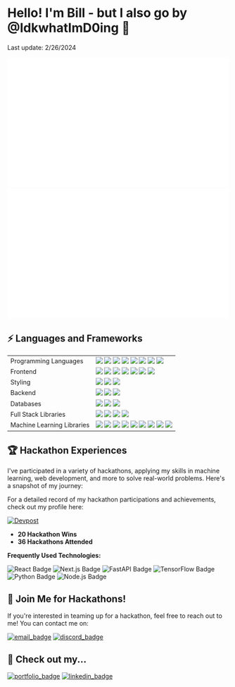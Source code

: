 # Hello! I'm Bill - but I also go by @IdkwhatImD0ing 👋
Last update: 2/26/2024

![](https://github.com/IdkwhatImD0ing/stats/blob/master/generated/overview.svg)
![](https://github.com/IdkwhatImD0ing/stats/blob/master/generated/languages.svg)

## ⚡ Languages and Frameworks
<table>
  <tr>
    <td>Programming Languages</td>
    <td>
      <img src="https://img.shields.io/badge/C-%2300599C.svg?style=flat-square&logo=c&logoColor=white"/>
      <img src="https://img.shields.io/badge/C++-%2300599C.svg?style=flat-square&logo=c%2B%2B&logoColor=white"/>
      <img src="https://img.shields.io/badge/Java-%23ED8B00.svg?style=flat-square&logo=openjdk&logoColor=white"/>
      <img src="https://img.shields.io/badge/Python-3670A0?style=flat-square&logo=python&logoColor=ffdd54"/>
      <img src="https://img.shields.io/badge/JavaScript-%23323330.svg?style=flat-square&logo=javascript&logoColor=%23F7DF1E"/>
      <img src="https://img.shields.io/badge/Dart-0175C2.svg?style=flat-square&logo=dart&logoColor=white"/>
      <img src="https://img.shields.io/badge/typescript-%23007ACC.svg?style=flat-square&logo=typescript&logoColor=white"/>
      <img src="https://img.shields.io/badge/Haskell-%235D4F7A.svg?style=flat-square&logo=haskell&logoColor=white"/>
    </td>
  </tr>
  <tr>
    <td>Frontend</td>
    <td>
      <img src="https://img.shields.io/badge/React-%2320232a.svg?style=flat-square&logo=react&logoColor=%2361DAFB"/>
      <img src="https://img.shields.io/badge/Vite-%23646CFF.svg?style=flat-square&logo=vite&logoColor=white"/>
      <img src="https://img.shields.io/badge/Next.js-000000?style=flat-square&logo=next.js&logoColor=white"/>
      <img src="https://img.shields.io/badge/Gatsby-%23663399.svg?style=flat-square&logo=gatsby&logoColor=white"/>
      <img src="https://img.shields.io/badge/Vue.js-%2335495e.svg?style=flat-square&logo=vuedotjs&logoColor=%234FC08D"/>
      <img src="https://img.shields.io/badge/Nuxt.js-00C58E.svg?style=flat-square&logo=nuxtdotjs&logoColor=white"/>
      <img src="https://img.shields.io/badge/HTML5-%23E34F26.svg?style=flat-square&logo=html5&logoColor=white"/>
    </td>
  </tr>
  <tr>
    <td>Styling</td>
    <td>
      <img src="https://img.shields.io/badge/Tailwind-38B2AC.svg?style=flat-square&logo=tailwind-css&logoColor=white"/>
      <img src="https://img.shields.io/badge/MaterialUI-0081CB.svg?style=flat-square&logo=MUI&logoColor=white"/>
      <img src="https://img.shields.io/badge/CSS3-%231572B6.svg?style=flat-square&logo=css3&logoColor=white"/>
    </td>
  </tr>
  <tr>
    <td>Backend</td>
    <td>
      <img src="https://img.shields.io/badge/express.js-%23404d59.svg?style=flat-square&logo=express&logoColor=%2361DAFB">
      <img src="https://img.shields.io/badge/Flask-%23000000.svg?style=flat-square&logo=flask&logoColor=white"/>
      <img src="https://img.shields.io/badge/FastAPI-009688?style=flat-square&logo=fastapi&logoColor=white"/>
    </td>
  </tr>
  <tr>
    <td>Databases</td>
    <td>
      <img src="https://img.shields.io/badge/Firebase-%23039BE5.svg?style=flat-square&logo=firebase"/>
      <img src="https://img.shields.io/badge/PostgreSQL-%23336791.svg?style=flat-square&logo=postgresql&logoColor=white"/>
      <img src="https://img.shields.io/badge/Milvus-34A167?style=flat-square&logo=milvus&logoColor=white"/>
    </td>
  </tr>
  <tr>
    <td>Full Stack Libraries</td>
    <td>
      <img src="https://img.shields.io/badge/Socket.IO-%23010101.svg?style=flat-square&logo=socketdotio&logoColor=white"/>
      <img src="https://img.shields.io/badge/React%20Testing%20Library-%23CC6699.svg?style=flat-square&logo=testing-library&logoColor=white"/>
      <img src="https://img.shields.io/badge/Jest-C21325?style=flat-square&logo=jest&logoColor=white"/>
      <img src="https://img.shields.io/badge/OpenAPI-6BA539?style=flat-square&logo=openapi-initiative&logoColor=white"/>
    </td>
  </tr>
  <tr>
    <td>Machine Learning Libraries</td>
    <td>
      <img src="https://img.shields.io/badge/Keras-D00000.svg?style=flat-square&logo=keras&logoColor=white"/>
      <img src="https://img.shields.io/badge/TensorFlow-%23FF6F00.svg?style=flat-square&logo=tensorflow&logoColor=white"/>
      <img src="https://img.shields.io/badge/OpenCV-%235C3EE8.svg?style=flat-square&logo=opencv&logoColor=white"/>
      <img src="https://img.shields.io/badge/Pandas-150458?style=flat-square&logo=pandas&logoColor=white"/>
      <img src="https://img.shields.io/badge/Numpy-013243?style=flat-square&logo=numpy&logoColor=white"/>
      <img src="https://img.shields.io/badge/Seaborn-4C4C4C?style=flat-square&logo=seaborn&logoColor=white"/>
      <img src="https://img.shields.io/badge/Scikit%20Learn-F7931E.svg?style=flat-square&logo=scikit-learn&logoColor=white"/>
      <img src="https://img.shields.io/badge/D3.js-F9A03C.svg?style=flat-square&logo=d3dotjs&logoColor=white"/>
      <img src="https://img.shields.io/badge/Matplotlib-013220?style=flat-square&logo=matplotlib&logoColor=white"/>
     </td>
  </tr>
</table>

## 🏆 Hackathon Experiences
I've participated in a variety of hackathons, applying my skills in machine learning, web development, and more to solve real-world problems. Here's a snapshot of my journey:

For a detailed record of my hackathon participations and achievements, check out my profile here:

[![Devpost](https://img.shields.io/badge/Devpost-Profile-003E54?style=flat-square&logo=devpost&logoColor=white)](https://devpost.com/IdkwhatImD0ing)

- **20 Hackathon Wins**
- **36 Hackathons Attended**

**Frequently Used Technologies:**

![React Badge](https://img.shields.io/badge/React-20232A?style=flat-square&logo=react&logoColor=61DAFB)
![Next.js Badge](https://img.shields.io/badge/Next.js-000000?style=flat-square&logo=next.js&logoColor=white)
![FastAPI Badge](https://img.shields.io/badge/FastAPI-009688?style=flat-square&logo=fastapi&logoColor=white)
![TensorFlow Badge](https://img.shields.io/badge/TensorFlow-FF6F00?style=flat-square&logo=tensorflow&logoColor=white)
![Python Badge](https://img.shields.io/badge/Python-3776AB?style=flat-square&logo=python&logoColor=yellow)
![Node.js Badge](https://img.shields.io/badge/Node.js-43853D?style=flat-square&logo=node.js&logoColor=white)


## 🤝 Join Me for Hackathons!
If you're interested in teaming up for a hackathon, feel free to reach out to me! You can contact me on:

[![email_badge]](mailto:jzhang71@usc.edu)
[![discord_badge]](https://discord.com/users/Art3m1s%230001)

<!-- Badges -->
[email_badge]: https://img.shields.io/badge/Email-D14836?style=flat-square&logo=gmail&logoColor=white
[discord_badge]: https://img.shields.io/badge/Discord-7289DA?style=flat-square&logo=discord&logoColor=white

## 👀 Check out my...

[![portfolio_badge]](https://art3m1s.me/)
[![linkedin_badge]](https://linkedin.com/in/bill-zhang1)

<!-- Badges -->
[portfolio_badge]: https://img.shields.io/badge/Portfolio%20Website-%230077B5.svg?style=flat-square&logo=buffer&logoColor=white
[linkedin_badge]: https://img.shields.io/badge/LinkedIn-%230077B5.svg?style=flat-square&logo=linkedin&logoColor=white


